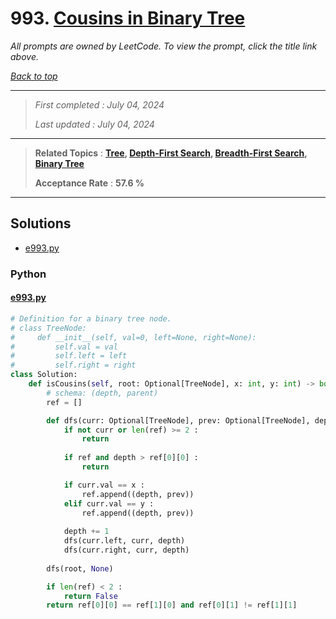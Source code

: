 # 993. [Cousins in Binary Tree](<https://leetcode.com/problems/cousins-in-binary-tree>)

*All prompts are owned by LeetCode. To view the prompt, click the title link above.*

*[Back to top](<../README.md>)*

------

> *First completed : July 04, 2024*
>
> *Last updated : July 04, 2024*

------

> **Related Topics** : **[Tree](<by_topic/Tree.md>), [Depth-First Search](<by_topic/Depth-First Search.md>), [Breadth-First Search](<by_topic/Breadth-First Search.md>), [Binary Tree](<by_topic/Binary Tree.md>)**
>
> **Acceptance Rate** : **57.6 %**

------

## Solutions

- [e993.py](<../my-submissions/e993.py>)
### Python
#### [e993.py](<../my-submissions/e993.py>)
```Python
# Definition for a binary tree node.
# class TreeNode:
#     def __init__(self, val=0, left=None, right=None):
#         self.val = val
#         self.left = left
#         self.right = right
class Solution:
    def isCousins(self, root: Optional[TreeNode], x: int, y: int) -> bool:
        # schema: (depth, parent)
        ref = []

        def dfs(curr: Optional[TreeNode], prev: Optional[TreeNode], depth: int = 0) -> None :
            if not curr or len(ref) >= 2 :
                return
            
            if ref and depth > ref[0][0] :
                return

            if curr.val == x :
                ref.append((depth, prev))
            elif curr.val == y :
                ref.append((depth, prev))
            
            depth += 1
            dfs(curr.left, curr, depth)
            dfs(curr.right, curr, depth)
        
        dfs(root, None)

        if len(ref) < 2 :
            return False
        return ref[0][0] == ref[1][0] and ref[0][1] != ref[1][1]
```

